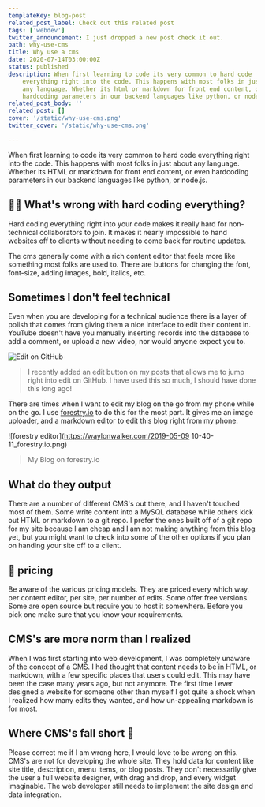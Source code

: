 ```yaml
---
templateKey: blog-post
related_post_label: Check out this related post
tags: ['webdev']
twitter_announcement: I just dropped a new post check it out.
path: why-use-cms
title: Why use a cms
date: 2020-07-14T03:00:00Z
status: published
description: When first learning to code its very common to hard code
    everything right into the code. This happens with most folks in just about
    any language. Whether its html or markdown for front end content, or even
    hardcoding parameters in our backend languages like python, or node.js.
related_post_body: ''
related_post: []
cover: '/static/why-use-cms.png'
twitter_cover: '/static/why-use-cms.png'

---
```


When first learning to code its very common to hard code everything right into the code. This happens with most folks in just about any language. Whether its HTML or markdown for front end content, or even hardcoding parameters in our backend languages like python, or node.js.

## 🤷‍♀️ What's wrong with hard coding everything?

Hard coding everything right into your code makes it really hard for non-technical collaborators to join. It makes it nearly impossible to hand websites off to clients without needing to come back for routine updates.

The cms generally come with a rich content editor that feels more like something most folks are used to. There are buttons for changing the font, font-size, adding images, bold, italics, etc.

## Sometimes I don't feel technical

Even when you are developing for a technical audience there is a layer of polish that comes from giving them a nice interface to edit their content in. YouTube doesn't have you manually inserting records into the database to add a comment, or upload a new video, nor would anyone expect you to.

![Edit on GitHub](https://dev-to-uploads.s3.amazonaws.com/i/sgqd23rbbusjpfxqr7bl.PNG)

> I recently added an edit button on my posts that allows me to jump right into edit on GitHub.  I have used this so much, I should have done this long ago!

There are times when I want to edit my blog on the go from my phone while on the go. I use [forestry.io](https://forestry.io) to do this for the most part. It gives me an image uploader, and a markdown editor to edit this blog right from my phone.


![forestry editor](https://waylonwalker.com/2019-05-09 10-40-11_forestry.io.png)

> My Blog on forestry.io


## What do they output

There are a number of different CMS's out there, and I haven't touched most of them. Some write content into a MySQL database while others kick out HTML or markdown to a git repo. I prefer the ones built off of a git repo for my site because I am cheap and I am not making anything from this blog yet, but you might want to check into some of the other options if you plan on handing your site off to a client.

## 🤑 pricing

Be aware of the various pricing models. They are priced every which way, per content editor, per site, per number of edits. Some offer free versions. Some are open source but require you to host it somewhere. Before you pick one make sure that you know your requirements.

## CMS's are more norm than I realized

When I was first starting into web development, I was completely unaware of the concept of a CMS. I had thought that content needs to be in HTML, or markdown, with a few specific places that users could edit. This may have been the case many years ago, but not anymore. The first time I ever designed a website for someone other than myself I got quite a shock when I realized how many edits they wanted, and how un-appealing markdown is for most.

## Where CMS's fall short 🍂

Please correct me if I am wrong here, I would love to be wrong on this. CMS's are not for developing the whole site. They hold data for content like site title, description, menu items, or blog posts. They don't necessarily give the user a full website designer, with drag and drop, and every widget imaginable. The web developer still needs to implement the site design and data integration.
